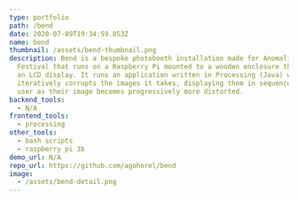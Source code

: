 ```yaml
---
type: portfolio
path: /bend
date: 2020-07-09T19:34:59.853Z
name: bend
thumbnail: /assets/bend-thumbnail.png
description: Bend is a bespoke photobooth installation made for Anomalia
  Festival that runs on a Raspberry Pi mounted to a wooden enclosure that holds
  an LCD display. It runs an application written in Processing (Java) which
  iteratively corrupts the images it takes, displaying them in sequence to the
  user as their image becomes progressively more distorted.
backend_tools:
  - N/A
frontend_tools:
  - processing
other_tools:
  - bash scripts
  - raspberry pi 3b
demo_url: N/A
repo_url: https://github.com/agohorel/bend
image:
  - /assets/bend-detail.png
---
```

